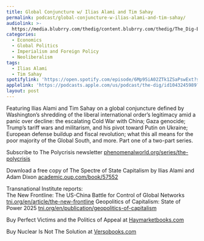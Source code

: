```yaml
---
title: Global Conjuncture w/ Ilias Alami and Tim Sahay
permalink: podcast/global-conjuncture-w-ilias-alami-and-tim-sahay/
audiolink: >-
  https://media.blubrry.com/thedig/content.blubrry.com/thedig/The_Dig-EP_480-AlamiSahay.mp3
categories:
  - Economics
  - Global Politics
  - Imperialism and Foreign Policy
  - Neoliberalism
tags:
  - Ilias Alami
  - Tim Sahay
spotifylink: 'https://open.spotify.com/episode/6Mp95iA02ZTk1ZSaPswExt?si=1cdf87262e6f4211'
applelink: 'https://podcasts.apple.com/us/podcast/the-dig/id1043245989?i=1000699995484'
layout: post
---
```


Featuring Ilias Alami and Tim Sahay on a global conjuncture defined by Washington’s shredding of the liberal international order’s legitimacy amid a panic over decline: the escalating Cold War with China; Gaza genocide; Trump’s tariff wars and militarism, and his pivot toward Putin on Ukraine; European defense buildup and fiscal revolution; what this all means for the poor majority of the Global South, and more. Part one of a two-part series.

Subscribe to The Polycrisis newsletter [phenomenalworld.org/series/the-polycrisis](http://phenomenalworld.org/series/the-polycrisis)

Download a free copy of The Spectre of State Capitalism by Ilias Alami and Adam Dixon [academic.oup.com/book/57552](http://academic.oup.com/book/57552)

Transnational Institute reports:\
The New Frontline: The US-China Battle for Control of Global Networks [tni.org/en/article/the-new-frontline](http://tni.org/en/article/the-new-frontline)
Geopolitics of Capitalism: State of Power 2025 [tni.org/en/publication/geopolitics-of-capitalism](http://tni.org/en/publication/geopolitics-of-capitalism)

Buy Perfect Victims and the Politics of Appeal at [Haymarketbooks.com](http://haymarketbooks.com/)

Buy Nuclear Is Not The Solution at [Versobooks.com](http://versobooks.com/)
